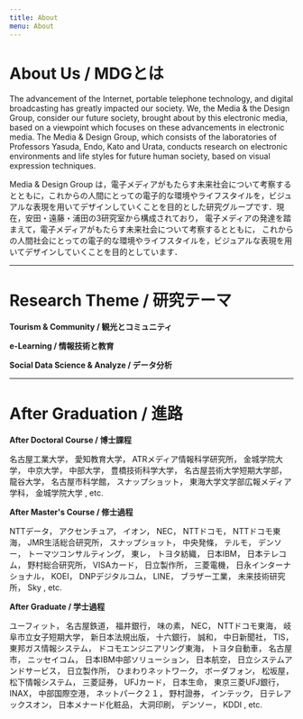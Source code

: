 ```yaml
---
title: About
menu: About
---
```


# About Us / MDGとは


The advancement of the Internet, portable telephone technology, and digital broadcasting has greatly impacted our society.
We, the Media & the Design Group, consider our future society, brought about by this electronic media, based on a viewpoint which focuses on these advancements in electronic media.
The Media & Design Group, which consists of the laboratories of Professors Yasuda, Endo, Kato and Urata, conducts research on electronic environments and life styles for future human society, based on visual expression techniques.


Media & Design Group は，電子メディアがもたらす未来社会について考察するとともに，これからの人間にとっての電子的な環境やライフスタイルを，ビジュアルな表現を用いてデザインしていくことを目的とした研究グループです．現在，安田・遠藤・浦田の3研究室から構成されており， 電子メディアの発達を踏まえて，電子メディアがもたらす未来社会について考察するとともに， これからの人間社会にとっての電子的な環境やライフスタイルを，ビジュアルな表現を用いてデザインしていくことを目的としています．

---

# Research Theme / 研究テーマ
**Tourism & Community / 観光とコミュニティ**

**e-Learning / 情報技術と教育**

**Social Data Science & Analyze / データ分析**

---

# After Graduation / 進路
**After Doctoral Course / 博士課程**

名古屋工業大学，
愛知教育大学，
ATRメディア情報科学研究所，
金城学院大学，
中京大学，
中部大学，
豊橋技術科学大学，
名古屋芸術大学短期大学部，
龍谷大学，
名古屋市科学館，
スナップショット，
東海大学文学部広報メディア学科，
金城学院大学
, etc.

**After Master's Course / 修士過程**

NTTデータ，
アクセンチュア，
イオン，
NEC，
NTTドコモ，
NTTドコモ東海，
JMR生活総合研究所，
スナップショット，
中央発條，
テルモ，
デンソー，
トーマツコンサルティング，
東レ，
トヨタ紡織，
日本IBM，
日本テレコム，
野村総合研究所，
VISAカード，
日立製作所，
三菱電機，
日永インターナショナル，
KOEI，
DNPデジタルコム，
LINE，
ブラザー工業，
未来技術研究所，
Sky
, etc.

**After Graduate / 学士過程**

ユーフィット，
名古屋鉄道，
福井銀行，
味の素，
NEC，
NTTドコモ東海，
岐阜市立女子短期大学，
新日本法規出版，
十六銀行，
誠和，
中日新聞社，
TIS，
東邦ガス情報システム，
ドコモエンジニアリング東海，
トヨタ自動車，
名古屋市，
ニッセイコム，
日本IBM中部ソリューション，
日本航空，
日立システムアンドサービス，
日立製作所，
ひまわりネットワーク，
ボーダフォン，
松坂屋，
松下情報システム，
三菱証券，
UFJカード，
日本生命，
東京三菱UFJ銀行，
INAX，
中部国際空港，
ネットパーク２１，
野村證券，
インテック，
日テレアックスオン，
日本メナード化粧品，
大洞印刷，
デンソー，
KDDI
, etc.